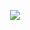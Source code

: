 <p align="center">
<img src="https://github.com/eli-alkorta/eli-alkorta/blob/master/bio/biomin.gif">
</p>
